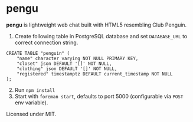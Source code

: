 pengu
=====

**pengu** is lightweight web chat built with HTML5 resembling Club Penguin.

1. Create following table in PostgreSQL database and set `DATABASE_URL` to correct connection string.

```
CREATE TABLE "penguin" (
	"name" character varying NOT NULL PRIMARY KEY,
	"closet" json DEFAULT '[]' NOT NULL,
	"clothing" json DEFAULT '[]' NOT NULL,
	"registered" timestamptz DEFAULT current_timestamp NOT NULL
);
```

2. Run `npm install`
3. Start with `foreman start`, defaults to port 5000 (configurable via `POST` env variable).

Licensed under MIT.
